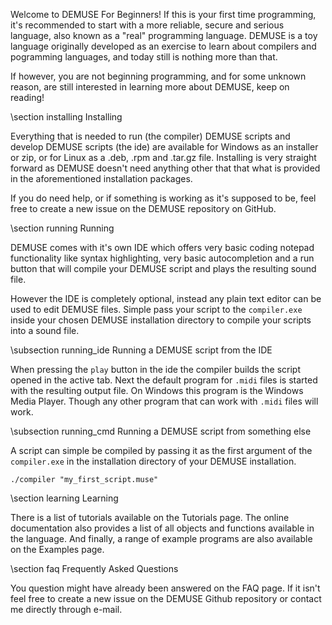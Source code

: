 Welcome to DEMUSE For Beginners! If this is your first time programming, it's
recommended to start with a more reliable, secure and serious language, also 
known as a "real" programming language. DEMUSE is a toy language originally
developed as an exercise to learn about compilers and pogramming languages, and
today still is nothing more than that.

If however, you are not beginning programming, and for some unknown reason, are
still interested in learning more about DEMUSE, keep on reading!

\section installing Installing

Everything that is needed to run (the compiler) DEMUSE scripts and develop 
DEMUSE scripts (the ide) are available for Windows as an installer or zip, or
for Linux as a .deb, .rpm and .tar.gz file. Installing is very straight forward
as DEMUSE doesn't need anything other that that what is provided in the
aforementioned installation packages.

If you do need help, or if something is working as it's supposed to be, feel
free to create a new issue on the DEMUSE repository on GitHub.

\section running Running

DEMUSE comes with it's own IDE which offers very basic coding notepad
functionality like syntax highlighting, very basic autocompletion and a run
button that will compile your DEMUSE script and plays the resulting sound file.

However the IDE is completely optional, instead any plain text editor can be
used to edit DEMUSE files. Simple pass your script to the `compiler.exe` inside
your chosen DEMUSE installation directory to compile your scripts into a sound
file.

\subsection running_ide Running a DEMUSE script from the IDE

When pressing the `play` button in the ide the compiler builds the script
opened in the active tab. Next the default program for `.midi` files is
started with the resulting output file. On Windows this program is the Windows
Media Player. Though any other program that can work with `.midi` files will
work.

\subsection running_cmd Running a DEMUSE script from something else

A script can simple be compiled by passing it as the first argument of the
`compiler.exe` in the installation directory of your DEMUSE installation.

```
./compiler "my_first_script.muse"
```

\section learning Learning

There is a list of tutorials available on the Tutorials page. The online
documentation also provides a list of all objects and functions available in
the language. And finally, a range of example programs are also available on
the Examples page.

\section faq Frequently Asked Questions

You question might have already been answered on the FAQ page. If it isn't feel
free to create a new issue on the DEMUSE Github repository or contact me
directly through e-mail.